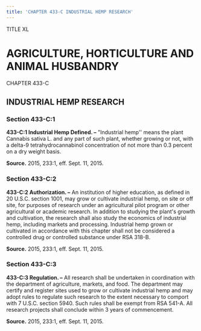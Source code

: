 ```yaml
---
title: 'CHAPTER 433-C INDUSTRIAL HEMP RESEARCH'
---
```


TITLE XL
                                             
AGRICULTURE, HORTICULTURE AND ANIMAL HUSBANDRY
==============================================

CHAPTER 433-C
                                             
INDUSTRIAL HEMP RESEARCH
------------------------

### Section 433-C:1

 **433-C:1 Industrial Hemp Defined. –** "Industrial hemp'' means the
plant Cannabis sativa L. and any part of such plant, whether growing or
not, with a delta-9 tetrahydrocannabinol concentration of not more than
0.3 percent on a dry weight basis.

**Source.** 2015, 233:1, eff. Sept. 11, 2015.

### Section 433-C:2

 **433-C:2 Authorization. –** An institution of higher education, as
defined in 20 U.S.C. section 1001, may grow or cultivate industrial
hemp, on site or off site, for purposes of research under an
agricultural pilot program or other agricultural or academic research.
In addition to studying the plant's growth and cultivation, the research
shall also study the economics of industrial hemp, including markets and
processing. Industrial hemp grown or cultivated in accordance with this
chapter shall not be considered a controlled drug or controlled
substance under RSA 318-B.

**Source.** 2015, 233:1, eff. Sept. 11, 2015.

### Section 433-C:3

 **433-C:3 Regulation. –** All research shall be undertaken in
coordination with the department of agriculture, markets, and food. The
department may certify and register sites used to grow or cultivate
industrial hemp and may adopt rules to regulate such research to the
extent necessary to comport with 7 U.S.C. section 5940. Such rules shall
be exempt from RSA 541-A. All research projects shall conclude within 3
years of commencement.

**Source.** 2015, 233:1, eff. Sept. 11, 2015.
